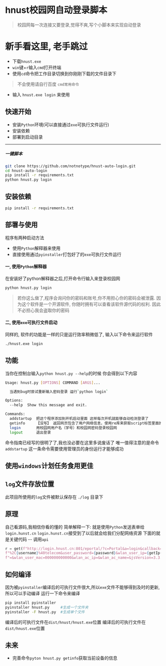 # hnust校园网自动登录脚本
> 校园网每一次连接又要登录,觉得不爽,写个小脚本来实现自动登录

# 新手看这里, 老手跳过
- 下载`hnust.exe`
- `win`键+`r`输入`cmd`打开终端
- 使用`cd`命令把工作目录切换到你刚刚下载的文件目录下
> 不会使用请自行百度 `cmd常用命令`
- 输入 `hnust.exe login` 来使用


## 快速开始
- 安装`Python`环境(可以直接通过`exe`可执行文件运行)
- 安装依赖
- 部署到启动目录   
------
##### 一键脚本
```bash
git clone https://github.com/notnotype/hnust-auto-login.git
cd hnust-auto-login
pip install -r requirements.txt
python hnust.py login
```

## 安装依赖
```bash
pip install -r requirements.txt
```
## 部署与使用
程序有两种启动方法
* 使用```Python```解释器来使用
* 直接使用通过```pyinstaller```打包好了的```exe```可执行文件运行

#### 一, 使用`Python`解释器
在安装好了python解释器之后,打开命令行输入来登录校园网

```bash
python hnust.py login
```
> 若你这么做了,程序会询问你的密码和账号,你不用担心你的密码会被泄露.
> 因为这个软件是一个开源软件, 你随时拥有可以查看该软件源代码的权利.
> 因此不必担心我会盗取你的密码

#### 二, 使用`exe`可执行文件启动
同样的, 软件的功能是一样的只是运行效率稍微低了,
输入以下命令来运行软件

```bash
./hnust.exe login
```

## 功能
当你在控制台输入```python hnust.py --help```的时候
你会得到以下内容

```bash
Usage: hnust.py [OPTIONS] COMMAND [ARGS]...

  当遇到bug时尝试重新输入密码登录 运行`python login`

Options:
  --help  Show this message and exit.

Commands:
  addstartup  把这个程序添加到开机启动里面 这样每次开机就能够自动检测登录了
  getinfo     【没写】 返回网页包含了用户网络信息，使用re库来获取script标签里面的变量
  login       用校园网用户名（学号）和校园网密码登录校园网
  logout      退出登录
```
命令指南已经写的很明了了,我也没必要在这里多说废话了
唯一值得注意的是命令```addstartup```
这一条命令需要使用管理员的身份运行才能够成功

## 使用`windows`计划任务食用更佳

## `log`文件存放位置
此项目所使用的`log`文件被默认保存在 `./log` 目录下

## 原理
自己看源码,我相信你看的懂的
简单解释一下:
就是使用`Python`发送表单给`login.hunst.cn`
`login.hunst.cn`接受到了以后就会给我们分配网络资源
下面的就是关键代码 -- 调用`api`

```python
r = get(f"http://login.hnust.cn:801/eportal/?c=Portal&a=login&callback=dr1004&login_method=1&user_account=%2C0" +
f"%2C{username}%40telecom&user_password={password}&wlan_user_ip={getIp()}&wlan_user_ipv6" +
f"=&wlan_user_mac=000000000000&wlan_ac_ip=&wlan_ac_name=&jsVersion=3.3.3&v={random.randint(1000, 9999)}",timeout=5)
```
## 如何编译
因为被`pyinstaller`编译后的可执行文件很大,所以`exe`文件不能够得到及时的更新,所以可以手动编译
运行一下命令来编译
```bash
pip install pyinstaller
pyinstaller hnust.py     #生成一个文件夹
pyinstaller -F hnust.py  #生成单个文件 
```
编译后的可执行文件在`dist/hnust/hnust.exe`位置
编译后的可执行文件在`dist/hnust.exe`位置

## 未来
* 完善命令`pyton hnust.py getinfo`获取当前设备的信息
